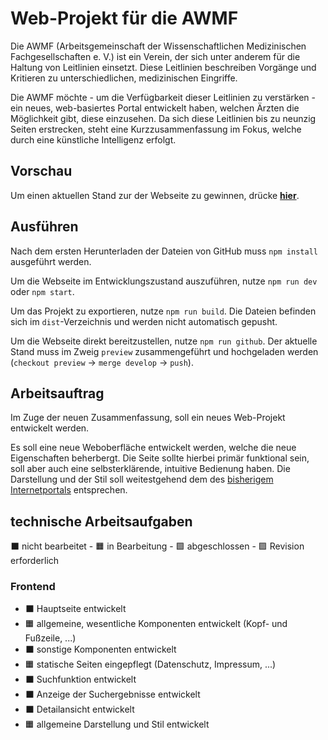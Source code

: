 # Web-Projekt für die AWMF

Die AWMF (Arbeitsgemeinschaft der Wissenschaftlichen Medizinischen Fachgesellschaften e. V.) ist ein Verein, der sich
unter anderem für die Haltung von Leitlinien einsetzt. Diese Leitlinien beschreiben Vorgänge und Kritieren zu unterschiedlichen,
medizinischen Eingriffe.

Die AWMF möchte - um die Verfügbarkeit dieser Leitlinien zu verstärken - ein neues, web-basiertes Portal entwickelt haben, welchen
Ärzten die Möglichkeit gibt, diese einzusehen. Da sich diese Leitlinien bis zu neunzig Seiten erstrecken, steht eine Kurzzusammenfassung
im Fokus, welche durch eine künstliche Intelligenz erfolgt.

## Vorschau

Um einen aktuellen Stand zur der Webseite zu gewinnen, drücke **[hier](https://bananenpfleucker.github.io/s3_website/)**.

## Ausführen

Nach dem ersten Herunterladen der Dateien von GitHub muss `npm install` ausgeführt werden.

Um die Webseite im Entwicklungszustand auszuführen, nutze `npm run dev` oder `npm start`.

Um das Projekt zu exportieren, nutze `npm run build`.
Die Dateien befinden sich im `dist`-Verzeichnis und werden nicht automatisch gepusht.

Um die Webseite direkt bereitzustellen, nutze `npm run github`.
Der aktuelle Stand muss im Zweig `preview` zusammengeführt und hochgeladen werden
(`checkout preview` → `merge develop` → `push`).

## Arbeitsauftrag

Im Zuge der neuen Zusammenfassung, soll ein neues Web-Projekt entwickelt werden.

Es soll eine neue Weboberfläche entwickelt werden, welche die neue Eigenschaften beherbergt. Die Seite sollte hierbei primär funktional sein,
soll aber auch eine selbsterklärende, intuitive Bedienung haben. Die Darstellung und der Stil soll weitestgehend dem des
[bisherigem Internetportals](https://register.awmf.org/de/start) entsprechen.

## technische Arbeitsaufgaben

⬛ nicht bearbeitet - 🟧 in Bearbeitung - 🟩 abgeschlossen - 🟪 Revision erforderlich

### Frontend

* ⬛ Hauptseite entwickelt
* 🟧 allgemeine, wesentliche Komponenten entwickelt (Kopf- und Fußzeile, ...)
* ⬛ sonstige Komponenten entwickelt 
* 🟧 statische Seiten eingepflegt (Datenschutz, Impressum, ...)
* ⬛ Suchfunktion entwickelt
* ⬛ Anzeige der Suchergebnisse entwickelt
* ⬛ Detailansicht entwickelt
* 🟧 allgemeine Darstellung und Stil entwickelt 
